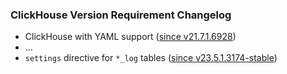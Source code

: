### ClickHouse Version Requirement Changelog

- ClickHouse with YAML support ([since v21.7.1.6928](https://github.com/ClickHouse/ClickHouse/pull/21858))
- ...
- `settings` directive for `*_log` tables ([since v23.5.1.3174-stable](https://github.com/ClickHouse/ClickHouse/pull/21858))
